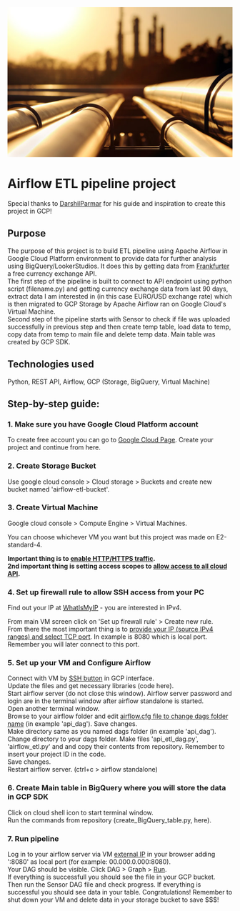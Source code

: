 
![](airflow-etl-screenshots/pipeline_picture.jpg)

# Airflow ETL pipeline project

Special thanks to [DarshilParmar](https://www.youtube.com/@DarshilParmar) for his guide and inspiration to create this project in GCP!

## Purpose

The purpose of this project is to build ETL pipeline using Apache Airflow in Google Cloud Platform environment to provide data for further analysis using BigQuery/LookerStudios. It does this by getting data from [Frankfurter](https://www.frankfurter.app/) a free currency exchange API. <br>
The first step of the pipeline is built to connect to API endpoint using python script (filename.py) and getting currency exchange data from last 90 days, extract data I am interested in (in this case EURO/USD exchange rate) which is then migrated to GCP Storage by Apache Airflow ran on Google Cloud's Virtual Machine. <br>
Second step of the pipeline starts with Sensor to check if file was uploaded successfully in previous step and then create temp table, load data to temp, copy data from temp to main file and delete temp data.
Main table was created by GCP SDK. <br>

## Technologies used

Python, REST API, Airflow, GCP (Storage, BigQuery, Virtual Machine)

## Step-by-step guide:

### 1. Make sure you have Google Cloud Platform account

To create free account you can go to [Google Cloud Page](https://cloud.google.com/). Create your project and continue from here.

### 2. Create Storage Bucket

Use google cloud console > Cloud storage > Buckets and create new bucket named 'airflow-etl-bucket'.

### 3. Create Virtual Machine

Google cloud console > Compute Engine > Virtual Machines. 

You can choose whichever VM you want but this project was made on E2-standard-4.

**Important thing is to [enable HTTP/HTTPS traffic](airflow-etl-screenshots/GCP-VM-firewalls.JPG).**<br>
**2nd important thing is setting access scopes to [allow access to all cloud API](airflow-etl-screenshots/GCP-access-scopes.JPG).**

### 4. Set up firewall rule to allow SSH access from your PC

Find out your IP at [WhatIsMyIP](https://www.whatismyip.com/) - you are interested in IPv4.

From main VM screen click on 'Set up firewall rule' > Create new rule.<br>
From there the most important thing is to [provide your IP (source IPv4 ranges) and select TCP port](airflow-etl-screenshots/GCP-firewall-rule.JPG). In example is 8080 which is local port. Remember you will later connect to this port.

### 5. Set up your VM and Configure Airflow

Connect with VM by [SSH button](airflow-etl-screenshots/GCP-VM-externalIPSSH.JPG) in GCP interface.<br>
Update the files and get necessary libraries (code here).<br>
Start airflow server (do not close this window). Airflow server password and login are in the terminal window after airflow standalone is started.<br>
Open another terminal window.<br>
Browse to your airflow folder and edit [airflow.cfg file to change dags folder name](airflow-etl-screenshots/airflow-cfg.JPG) (in example 'api_dag'). Save changes.<br>
Make directory same as you named dags folder (in example 'api_dag').<br>
Change directory to your dags folder. Make files 'api_etl_dag.py', 'airflow_etl.py' and  and copy their contents from repository. Remember to insert your project ID in the code. <br>
Save changes.<br>
Restart airflow server. (ctrl+c > airflow standalone)

### 6. Create Main table in BigQuery where you will store the data in GCP SDK

Click on cloud shell icon to start terminal window. <br>
Run the commands from repository (create_BigQuery_table.py, here). <br>

### 7. Run pipeline

Log in to your airflow server via VM [external IP](airflow-etl-screenshots/GCP-VM-externalIPSSH.JPG) in your browser adding ':8080' as local port (for example: 00.000.0.000:8080). <br>
Your DAG should be visible. Click DAG > Graph > [Run](airflow-etl-screenshots/airflow-dag-window.JPG).<br>
If everything is successfull you should see the file in your GCP bucket.<br>
Then run the Sensor DAG file and check progress. If everything is successful you should see data in your table.
Congratulations! Remember to shut down your VM and delete data in your storage bucket to save $$$!
